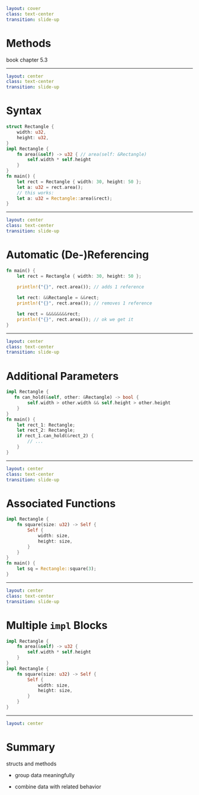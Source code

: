 ```yaml
layout: cover
class: text-center
transition: slide-up
```

# Methods

book chapter 5.3

---

```yaml
layout: center
class: text-center
transition: slide-up
```

# Syntax

```rust {5-9,12,14}
struct Rectangle {
    width: u32,
    height: u32,
}
impl Rectangle {
    fn area(&self) -> u32 { // area(self: &Rectangle)
        self.width * self.height
    }
}
fn main() {
    let rect = Rectangle { width: 30, height: 50 };
    let a: u32 = rect.area();
    // this works:
    let a: u32 = Rectangle::area(&rect);
}
```

<div
    style="background-color: red"
    class="h-0.5 absolute top-62.5 left-72.2 w-7.5"
></div>
<div
    style="background-color: red"
    class="h-0.5 absolute top-67.3 left-97 w-11"
></div>

---

```yaml
layout: center
class: text-center
transition: slide-up
```

# Automatic (De-)Referencing

```rust
fn main() {
    let rect = Rectangle { width: 30, height: 50 };
    
    println!("{}", rect.area()); // adds 1 reference

    let rect: &&Rectangle = &&rect;
    println!("{}", rect.area()); // removes 1 reference

    let rect = &&&&&&&&rect;
    println!("{}", rect.area()); // ok we get it
}
```

---

```yaml
layout: center
class: text-center
transition: slide-up
```

# Additional Parameters

```rust {2-4,7-9}
impl Rectangle {
   fn can_hold(&self, other: &Rectangle) -> bool {
        self.width > other.width && self.height > other.height
    }
}
fn main() {
    let rect_1: Rectangle;
    let rect_2: Rectangle;
    if rect_1.can_hold(&rect_2) {
        // ...
    }
}
```

<div
    style="background-color: red"
    class="h-0.5 absolute top-55 left-94 w-50"
></div>
<div
    style="background-color: red"
    class="h-0.5 absolute top-90 left-110 w-3"
></div>

---

```yaml
layout: center
class: text-center
transition: slide-up
```

# Associated Functions

```rust {2-7,10}
impl Rectangle {
    fn square(size: u32) -> Self {
        Self {
            width: size,
            height: size,
        }
    }
}
fn main() {
    let sq = Rectangle::square(3);
}
```

<div
    style="background-color: red"
    class="h-0.5 absolute top-57.5 left-145 w-14"
></div>

---

```yaml
layout: center
class: text-center
transition: slide-up
```

# Multiple `impl` Blocks

```rust {1-2,4-7,12-13}
impl Rectangle {
    fn area(&self) -> u32 {
        self.width * self.height
    }
}
impl Rectangle {
    fn square(size: u32) -> Self {
        Self {
            width: size,
            height: size,
        }
    }
}
```

---

```yaml
layout: center
```

# Summary

structs and methods

- group data meaningfully

- combine data with related behavior
